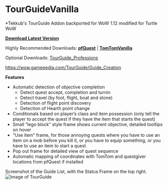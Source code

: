 # TourGuideVanilla
*Tekkub's TourGuide Addon backported for WoW 1.12 modified for Turtle WoW

[**Download Latest Version**](https://github.com/Blueager2/TourGuideTurtle/releases/tag/alpha)

Highly Recommended Downloads: [**pfQuest**](https://gitlab.com/shagu/pfQuest#downloads) | [**TomTomVanilla**](https://github.com/cralor/TomTomVanilla/releases/latest)

Optional Downloads: [TourGuide_Professions](https://github.com/cralor/TourGuide_Professions/releases/latest)

https://wow.gamepedia.com/TourGuide/Guide_Creation

**Features**
* Automatic detection of objective completion
  * Detect quest accept, completion and turnin
  * Detect travel (by foot, flight, boat and stone)
  * Detection of flight point discovery
  * Detection of Hearth point change
* Conditionals based on player’s class and item possession (only tell the player to accept the quest if they have the item that starts the quest)
* Small “lego block” style frame shows current objective, detailed tooltips on hover
* “Use item” frame, for those annoying quests where you have to use an item on a mob before you kill it, or you have to equip something, or you have to use an item to start a quest
* Pop out frame for detailed view of quest sequence
* Automatic mapping of coordinates with TomTom and questgiver locations from pfQuest if installed

Screenshot of the Guide List, with the Status Frame on the top right.
![Image of TourGuide](https://user-images.githubusercontent.com/26133646/36521684-5a62bf9e-1798-11e8-844f-4e682f9feb75.png)
